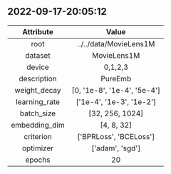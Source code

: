 
## 2022-09-17-20:05:12 


|  Attribute   |   Value   |
| :-------------: | :-----------: |
|  root  |   ../../data/MovieLens1M    |
|  dataset  |   MovieLens1M    |
|  device  |   0,1,2,3    |
|  description  |   PureEmb    |
|  weight_decay  |   [0, '1e-8', '1e-4', '5e-4']    |
|  learning_rate  |   ['1e-4', '1e-3', '1e-2']    |
|  batch_size  |   [32, 256, 1024]    |
|  embedding_dim  |   [4, 8, 32]    |
|  criterion  |   ['BPRLoss', 'BCELoss']    |
|  optimizer  |   ['adam', 'sgd']    |
|  epochs  |   20    |
